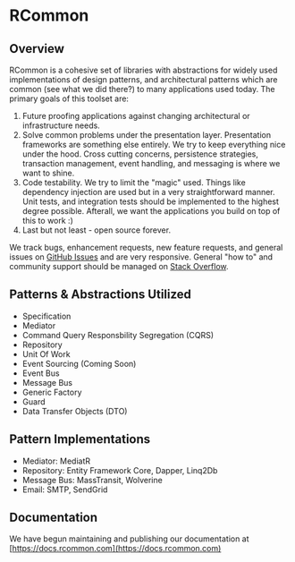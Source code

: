 # RCommon

## Overview
RCommon is a cohesive set of libraries with abstractions for widely used implementations of design patterns, and architectural patterns which are common (see what we did there?) to many applications used today. The primary goals of this toolset are:
1. Future proofing applications against changing architectural or infrastructure needs.
2. Solve common problems under the presentation layer. Presentation frameworks are something else entirely. We try to keep everything nice under the hood. Cross cutting concerns, persistence strategies, transaction management, event handling, and messaging is where we want to shine.
3. Code testability. We try to limit the "magic" used. Things like dependency injection are used but in a very straightforward manner. Unit tests, and integration tests should be implemented to the highest degree possible. Afterall, we want the applications you build on top of this to work :) 
4. Last but not least - open source forever. 

We track bugs, enhancement requests, new feature requests, and general issues on [GitHub Issues](https://github.com/Reactor2Team/RCommon/issues "GitHub Issues") and are very responsive. General "how to" and community support should be managed on [Stack Overflow](https://stackoverflow.com/questions/tagged/rcommon "Stack Overflow"). 

## Patterns & Abstractions Utilized
* Specification
* Mediator
* Command Query Responsbility Segregation (CQRS)
* Repository
* Unit Of Work
* Event Sourcing (Coming Soon)
* Event Bus
* Message Bus
* Generic Factory
* Guard
* Data Transfer Objects (DTO)

## Pattern Implementations
* Mediator: MediatR
* Repository: Entity Framework Core, Dapper, Linq2Db
* Message Bus: MassTransit, Wolverine
* Email: SMTP, SendGrid

## Documentation
We have begun maintaining and publishing our documentation at [https://docs.rcommon.com](https://docs.rcommon.com)
